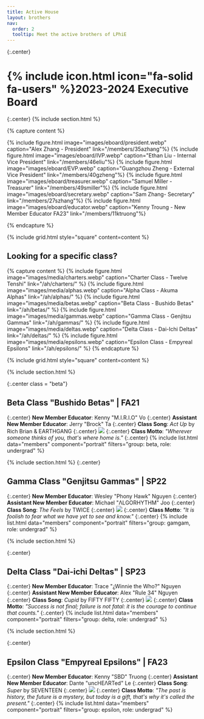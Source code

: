 ```yaml
---
title: Active House
layout: brothers
nav:
  order: 2
  tooltip: Meet the active brothers of LPhiE
---
```


{:.center}
# {% include icon.html icon="fa-solid fa-users" %}2023-2024 Executive Board
{:.center}
{% include section.html %}

{% capture content %}

{% include figure.html image="images/eboard/president.webp" caption="Alex Zhang - President" link="/members/35azhang"%}
{% include figure.html image="images/eboard/IVP.webp" caption="Ethan Liu - Internal Vice President" link="/members/46eliu"%}
{% include figure.html image="images/eboard/EVP.webp" caption="Guangzhou Zheng - External Vice President" link="/members/40gzheng"%}
{% include figure.html image="images/eboard/treasurer.webp" caption="Samuel Miller - Treasurer" link="/members/49smiller"%}
{% include figure.html image="images/eboard/secretary.webp" caption="Sam Zhang- Secretary" link="/members/27szhang"%}
{% include figure.html image="images/eboard/educator.webp" caption="Kenny Troung - New Member Educator FA23" link="/members/11ktruong"%}


{% endcapture %}

{% include grid.html style="square" content=content %}


<h2>Looking for a specific class?</h2>

{% capture content %}
{% include figure.html image="images/media/charters.webp" caption="Charter Class - Twelve Tenshi" link="/ah/charters/" %}
{% include figure.html image="images/media/alphas.webp" caption="Alpha Class - Akuma Alphas" link="/ah/alphas/" %}
{% include figure.html image="images/media/betas.webp" caption="Beta Class - Bushido Betas" link="/ah/betas/" %}
{% include figure.html image="images/media/gammas.webp" caption="Gamma Class - Genjitsu Gammas" link="/ah/gammas/" %}
{% include figure.html image="images/media/deltas.webp" caption="Delta Class - Dai-Ichi Deltas" link="/ah/deltas/" %}
{% include figure.html image="images/media/epsilons.webp" caption="Epsilon Class - Empyreal Epsilons" link="/ah/epsilons/" %}
{% endcapture %}

{% include grid.html style="square" content=content %}

{% include section.html %}

{:.center class = "beta"}
## Beta Class "Bushido Betas" | FA21
{:.center}
**New Member Educator**: Kenny "M.I.R.I.O" Vo
{:.center}
**Assistant New Member Educator**: Jerry "Brock" Ta
{:.center}
**Class Song**: _Act Up_ by Rich Brian & EARTHGANG 
{:.center}
![](https://open.spotify.com/track/36Ajx3OHw1qOAjS4tJs38V?si=020b2f65eed34701)
{:.center}
**Class Motto**: _"Wherever someone thinks of you, that's where home is."_
{:.center}
{% include list.html data="members" component="portrait" filters="group: beta, role: undergrad" %}

{% include section.html %}
{:.center}
## Gamma Class "Genjitsu Gammas" | SP22
{:.center}
**New Member Educator**: Wesley "Phony Hawk" Nguyen
{:.center}
**Assistant New Member Educator**: Michael "ΛLGORHYTHM" Joo
{:.center}
**Class Song**: _The Feels_ by TWICE 
{:.center}
![](https://open.spotify.com/track/1XyzcGhmO7iUamSS94XfqY?si=69da87a009bc4830)
{:.center}
**Class Motto**: _"It is foolish to fear what we have yet to see and know."_
{:.center}
{% include list.html data="members" component="portrait" filters="group: gamgam, role: undergrad" %}

{% include section.html %}


{:.center}
## Delta Class "Dai-ichi Deltas" | SP23
{:.center}
**New Member Educator**: Trace "¿Winnie the Who?" Nguyen
{:.center}
**Assistant New Member Educator**: Alex "Rule 34" Nguyen
{:.center}
**Class Song**: _Cupid_ by FIFTY FIFTY 
{:.center}
![](https://open.spotify.com/track/5mg3VB3Qh7jcR5kAAC4DSV?si=ade3e6aba87b40c9)
{:.center}
**Class Motto**: _"Success is not final; failure is not fatal: it is the courage to continue that counts."_
{:.center}
{% include list.html data="members" component="portrait" filters="group: delta, role: undergrad" %}

{% include section.html %}

{:.center}
## Epsilon Class "Empyreal Epsilons" | FA23
{:.center}
**New Member Educator**: Kenny "SBD" Truong
{:.center}
**Assistant New Member Educator**: Dante "uncHEΛRTed" Le
{:.center}
**Class Song**: _Super_ by SEVENTEEN 
{:.center}
![](https://open.spotify.com/track/3AOf6YEpxQ894FmrwI9k96?si=94078c8da4f54654)
{:.center}
**Class Motto**: _"The past is history, the future is a mystery, but today is a gift, that's why it's called the present."_
{:.center}
{% include list.html data="members" component="portrait" filters="group: epsilon, role: undergrad" %}

